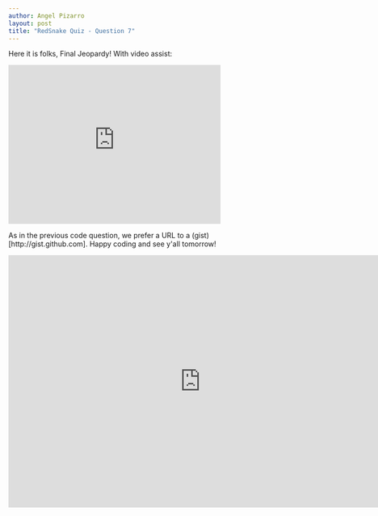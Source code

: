 ```yaml
---
author: Angel Pizarro
layout: post
title: "RedSnake Quiz - Question 7"
---
```


Here it is folks, Final Jeopardy! With video assist:


<div>
<iframe width="420" height="315" src="http://www.youtube.com/embed/y2R3FvS4xr4" frameborder="0" >Loading ...</iframe>
</div>
<p>
As in the previous code question, we prefer a URL to a (gist)[http://gist.github.com]. Happy coding and see y'all tomorrow!
</p>

<iframe src="https://docs.google.com/spreadsheet/embeddedform?formkey=dE9rRXpsT0ttdXNJcGRZVzdhd3Nqd0E6MQ" width="760" height="500" frameborder="0" marginheight="0" marginwidth="0">Loading...</iframe>